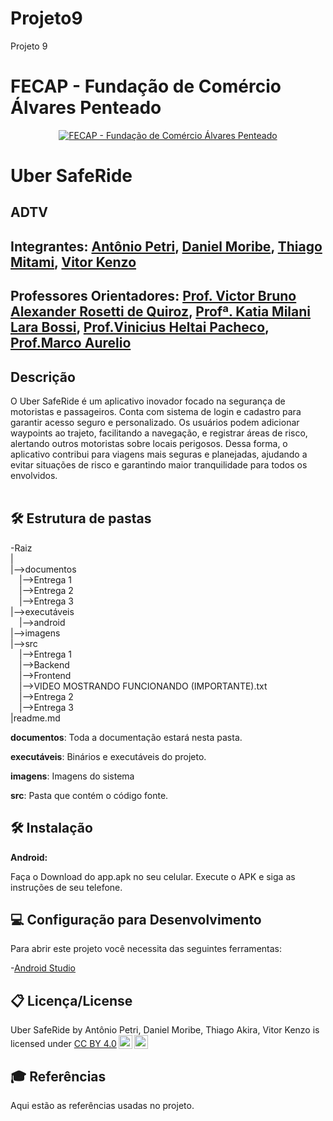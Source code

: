 # Projeto9
Projeto 9
# FECAP - Fundação de Comércio Álvares Penteado

<p align="center">
<a href= "https://www.fecap.br/"><img src="https://encrypted-tbn0.gstatic.com/images?q=tbn:ANd9GcRhZPrRa89Kma0ZZogxm0pi-tCn_TLKeHGVxywp-LXAFGR3B1DPouAJYHgKZGV0XTEf4AE&usqp=CAU" alt="FECAP - Fundação de Comércio Álvares Penteado" border="0"></a>
</p>

# Uber SafeRide

## ADTV

## Integrantes: <a href="https://github.com/AntonioPetri">Antônio Petri</a>, <a href="https://github.com/danmoribe">Daniel Moribe</a>, <a href="https://github.com/ThiagoAkira0">Thiago Mitami</a>, <a href="https://github.com/vitorzoken">Vitor Kenzo</a>


## Professores Orientadores: <a href="https://www.linkedin.com/in/victorbarq/">Prof. Victor Bruno Alexander Rosetti de Quiroz</a>, <a href="">Profª. Katia Milani Lara Bossi</a>, <a href=""> Prof.Vinicius Heltai Pacheco</a>, <a href="">Prof.Marco Aurelio</a>

## Descrição

O Uber SafeRide é um aplicativo inovador focado na segurança de motoristas e passageiros. Conta com sistema de login e cadastro para garantir acesso seguro e personalizado. Os usuários podem adicionar waypoints ao trajeto, facilitando a navegação, e registrar  áreas de risco, alertando outros motoristas sobre locais perigosos. Dessa forma, o aplicativo contribui para viagens mais seguras e planejadas, ajudando a evitar situações de risco e garantindo maior tranquilidade para todos os envolvidos.
<br><br>

## 🛠 Estrutura de pastas

-Raiz<br>
|<br>
|-->documentos<br>
  &emsp;|-->Entrega 1<br>
  &emsp;|-->Entrega 2<br>
  &emsp;|-->Entrega 3<br>
|-->executáveis<br>
  &emsp;|-->android<br>
|-->imagens<br>
|-->src<br>
  &emsp;|-->Entrega 1<br>
    &emsp;|-->Backend<br>
    &emsp;|-->Frontend<br>
    &emsp;|-->VIDEO MOSTRANDO FUNCIONANDO (IMPORTANTE).txt<br>
  &emsp;|-->Entrega 2<br>
  &emsp;|-->Entrega 3<br>
|readme.md<br>

<b>documentos</b>: Toda a documentação estará nesta pasta.

<b>executáveis</b>: Binários e executáveis do projeto.

<b>imagens</b>: Imagens do sistema

<b>src</b>: Pasta que contém o código fonte.

## 🛠 Instalação

<b>Android:</b>

Faça o Download do app.apk no seu celular.
Execute o APK e siga as instruções de seu telefone.

## 💻 Configuração para Desenvolvimento

Para abrir este projeto você necessita das seguintes ferramentas:

-<a href="https://developer.android.com/studio?hl=pt-br">Android Studio</a>


## 📋 Licença/License
<p xmlns:cc="http://creativecommons.org/ns#" xmlns:dct="http://purl.org/dc/terms/"><span property="dct:title">Uber SafeRide</span> by <span property="cc:attributionName">Antônio Petri, Daniel Moribe, Thiago Akira, Vitor Kenzo</span> is licensed under <a href="https://creativecommons.org/licenses/by/4.0/?ref=chooser-v1" target="_blank" rel="license noopener noreferrer" style="display:inline-block;">CC BY 4.0<img style="height:22px!important;margin-left:3px;vertical-align:text-bottom;" src="https://mirrors.creativecommons.org/presskit/icons/cc.svg?ref=chooser-v1" alt=""><img style="height:22px!important;margin-left:3px;vertical-align:text-bottom;" src="https://mirrors.creativecommons.org/presskit/icons/by.svg?ref=chooser-v1" alt=""></a></p>

## 🎓 Referências

Aqui estão as referências usadas no projeto.
